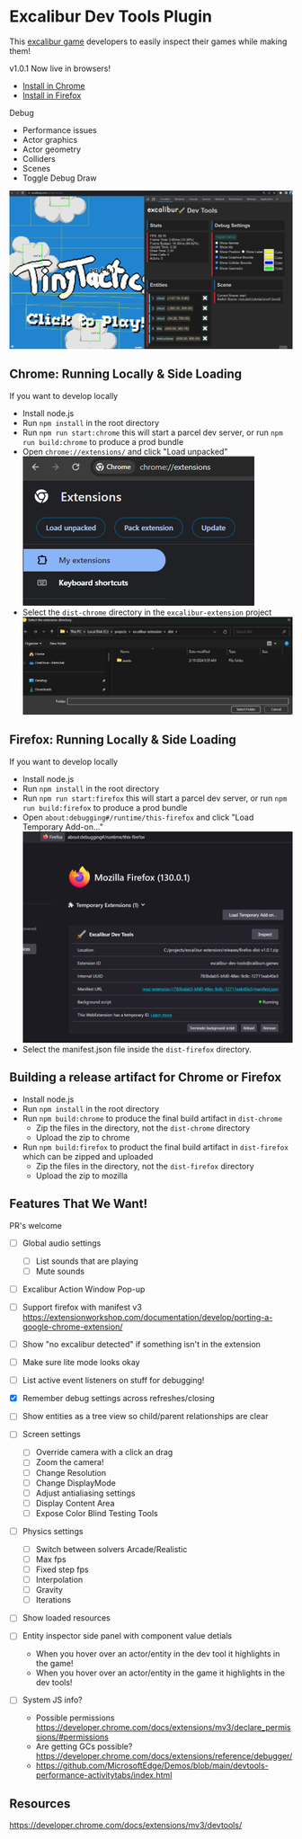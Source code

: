# Excalibur Dev Tools Plugin

This [excalibur game](https://excaliburjs.com) developers to easily inspect their games while making them!

v1.0.1 Now live in browsers!
* [Install in Chrome](https://chromewebstore.google.com/detail/excalibur-dev-tools/dinddaeielhddflijbbcmpefamfffekc)
* [Install in Firefox](https://addons.mozilla.org/en-US/firefox/addon/excalibur-dev-tools/)

Debug
* Performance issues
* Actor graphics
* Actor geometry
* Colliders
* Scenes
* Toggle Debug Draw

![Example Extension Running](./extension.gif)

## Chrome: Running Locally & Side Loading

If you want to develop locally

* Install node.js
* Run `npm install` in the root directory
* Run `npm run start:chrome` this will start a parcel dev server, or run `npm run build:chrome` to produce a prod bundle
* Open `chrome://extensions/` and click "Load unpacked"
  ![chrome extensions tab](chrome-extensions.png)
* Select the `dist-chrome` directory in the `excalibur-extension` project
  ![excalibur-extension dist directory](dist-dir.png)

## Firefox: Running Locally & Side Loading

If you want to develop locally

* Install node.js
* Run `npm install` in the root directory
* Run `npm run start:firefox` this will start a parcel dev server, or run `npm run build:firefox` to produce a prod bundle
* Open `about:debugging#/runtime/this-firefox` and click "Load Temporary Add-on..."
  ![firefox extensions tab](firefox-extensions.png)
* Select the manifest.json file inside the `dist-firefox` directory.

## Building a release artifact for Chrome or Firefox

* Install node.js
* Run `npm install` in the root directory
* Run `npm build:chrome` to produce the final build artifact in `dist-chrome`
  * Zip the files in the directory, not the `dist-chrome` directory
  * Upload the zip to chrome
* Run `npm build:firefox` to product the final build artifact in `dist-firefox` which can be zipped and uploaded
  * Zip the files in the directory, not the `dist-firefox` directory
  * Upload the zip to mozilla


## Features That We Want!

PR's welcome

* [ ] Global audio settings
  * [ ] List sounds that are playing
  * [ ] Mute sounds
* [ ] Excalibur Action Window Pop-up
* [ ] Support firefox with manifest v3 https://extensionworkshop.com/documentation/develop/porting-a-google-chrome-extension/
* [ ] Show "no excalibur detected" if something isn't in the extension
* [ ] Make sure lite mode looks okay
* [ ] List active event listeners on stuff for debugging!
* [x] Remember debug settings across refreshes/closing
* [ ] Show entities as a tree view so child/parent relationships are clear
* [ ] Screen settings
  * [ ] Override camera with a click an drag
  * [ ] Zoom the camera!
  * [ ] Change Resolution
  * [ ] Change DisplayMode
  * [ ] Adjust antialiasing settings
  * [ ] Display Content Area
  * [ ] Expose Color Blind Testing Tools
* [ ] Physics settings
  * [ ] Switch between solvers Arcade/Realistic
  * [ ] Max fps
  * [ ] Fixed step fps
  * [ ] Interpolation
  * [ ] Gravity
  * [ ] Iterations
* [ ] Show loaded resources
* [ ] Entity inspector side panel with component value detials
  - When you hover over an actor/entity in the dev tool it highlights in the game!
  - When you hover over an actor/entity in the game it highlights in the dev tools!

* [ ] System JS info?
  - Possible permissions https://developer.chrome.com/docs/extensions/mv3/declare_permissions/#permissions
  - Are getting GCs possible? https://developer.chrome.com/docs/extensions/reference/debugger/
  - https://github.com/MicrosoftEdge/Demos/blob/main/devtools-performance-activitytabs/index.html

## Resources 
https://developer.chrome.com/docs/extensions/mv3/devtools/